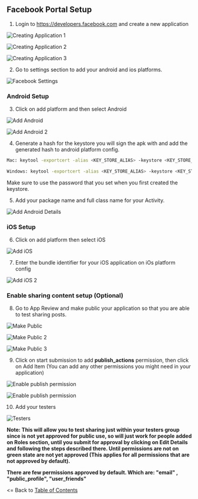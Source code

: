 ## Facebook Portal Setup

1. Login to https://developers.facebook.com and create a new application

![Creating Application 1](https://github.com/CrossGeeks/FacebookClientPlugin/blob/develop/images/create-fb-app.jpg?raw=true)

![Creating Application 2](https://github.com/CrossGeeks/FacebookClientPlugin/blob/develop/images/create-fb-app-2.jpg?raw=true)

![Creating Application 3](https://github.com/CrossGeeks/FacebookClientPlugin/blob/develop/images/fb-app-start.png?raw=true)

2. Go to settings section to add your android and ios platforms.

![Facebook Settings](https://github.com/CrossGeeks/FacebookClientPlugin/blob/develop/images/fb-app-settings.png)


### Android Setup

3. Click on add platform and then select Android


![Add Android](https://github.com/CrossGeeks/FacebookClientPlugin/blob/develop/images/create-android-app.png?raw=true)

![Add Android 2](https://github.com/CrossGeeks/FacebookClientPlugin/blob/develop/images/create-android-app-2.png?raw=true)

4. Generate a hash for the keystore you will sign the apk with and add the generated hash to android platform config.

```bash
Mac: keytool -exportcert -alias <KEY_STORE_ALIAS> -keystore <KEY_STORE_PATH> | openssl sha1 -binary | openssl base64
 
Windows: keytool -exportcert -alias <KEY_STORE_ALIAS> -keystore <KEY_STORE_PATH> | openssl sha1 -binary | openssl base64
```

Make sure to use the password that you set when you first created the keystore.

5. Add your package name and full class name for your Activity.

![Add Android  Details](https://github.com/CrossGeeks/FacebookClientPlugin/blob/develop/images/create-android-app-details.png?raw=true)


### iOS Setup

6. Click on add platform then select iOS

![Add iOS](https://github.com/CrossGeeks/FacebookClientPlugin/blob/develop/images/create-ios-app.png?raw=true)

7. Enter the bundle identifier for your iOS application on iOs platform config

![Add iOS 2](https://github.com/CrossGeeks/FacebookClientPlugin/blob/develop/images/create-ios-app-2.png?raw=true)

### Enable sharing content setup (Optional)

8. Go to App Review and make public your application so that you are able to test sharing posts.

![Make Public](https://github.com/CrossGeeks/FacebookClientPlugin/blob/develop/images/fb-app-make-public.png)

![Make Public 2](https://github.com/CrossGeeks/FacebookClientPlugin/blob/develop/images/fb-app-make-ublic-2.png?raw=true)

![Make Public 3](https://github.com/CrossGeeks/FacebookClientPlugin/blob/develop/images/fb-app-make-ublic-3.png?raw=true)

9. Click on start submission to add **publish_actions** permission, then click on Add Item (You can add any other permissions you might need in your application)

![Enable publish permission](https://github.com/CrossGeeks/FacebookClientPlugin/blob/develop/images/publish_actions_permission.png?raw=true)

![Enable publish permission](https://github.com/CrossGeeks/FacebookClientPlugin/blob/develop/images/publish_actions_permission_2.png?raw=true)

10. Add your testers

![Testers](https://github.com/CrossGeeks/FacebookClientPlugin/blob/develop/images/testers.png?raw=true)

**Note: This will allow you to test sharing just within your testers group since is not yet approved for public use, so will just work for people added on Roles section, until you submit for approval by clicking on Edit Details and following the steps described there. Until permissions are not on green state are not yet approved (This applies for all permissions that are not approved by default).**

**There are few permissions approved by default. Which are: "email" , "public_profile", "user_friends"**







<= Back to [Table of Contents](../README.md)
